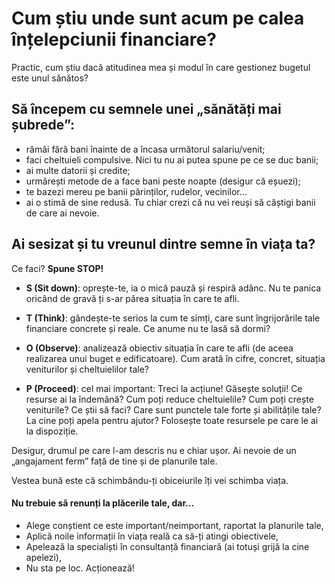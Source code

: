 # Cum știu unde sunt acum pe calea înțelepciunii financiare?

Practic, cum știu dacă atitudinea mea și modul în care gestionez bugetul este unul sănătos?

## Să începem cu semnele unei „sănătăți mai șubrede”:

-   rămâi fără bani înainte de a încasa următorul salariu/venit;
-   faci cheltuieli compulsive. Nici tu nu ai putea spune pe ce se duc banii;
-   ai multe datorii și credite;
-   urmărești metode de a face bani peste noapte (desigur că eșuezi);
-   te bazezi mereu pe banii părinților, rudelor, vecinilor…
-   ai o stimă de sine redusă. Tu chiar crezi că nu vei reuși să câștigi banii de care ai nevoie.

## Ai sesizat și tu vreunul dintre semne în viața ta?

Ce faci? **Spune STOP!**

-   **S (Sit down)**: oprește-te, ia o mică pauză și respiră adânc. Nu te panica oricând de gravă ți s-ar părea situația în care te afli.

-   **T (Think)**: gândește-te serios la cum te simți, care sunt îngrijorările tale financiare concrete și reale. Ce anume nu te lasă să dormi?

-   **O (Observe)**: analizează obiectiv situația în care te afli (de aceea realizarea unui buget e edificatoare). Cum arată în cifre, concret, situația veniturilor și cheltuielilor tale?

-   **P (Proceed)**: cel mai important: Treci la acțiune! Găsește soluții! Ce resurse ai la îndemână? Cum poți reduce cheltuielile? Cum poți crește veniturile? Ce știi să faci? Care sunt punctele tale forte și abilitățile tale? La cine poți apela pentru ajutor? Folosește toate resursele pe care le ai la dispoziție.

Desigur, drumul pe care l-am descris nu e chiar ușor.
Ai nevoie de un „angajament ferm” față de tine și de planurile tale.

Vestea bună este că schimbându-ți obiceiurile îți vei schimba viața.

#### Nu trebuie să renunți la plăcerile tale, dar…

-   Alege conștient ce este important/neimportant, raportat la planurile tale,
-   Aplică noile informații în viața reală ca să-ți atingi obiectivele,
-   Apelează la specialiști în consultanță financiară (ai totuși grijă la cine apelezi),
-   Nu sta pe loc. Acționează!
